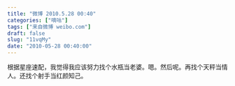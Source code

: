 ```yaml
---
title: "微博 2010.5.28 00:40"
categories: ["嘀咕"]
tags: ["来自微博 weibo.com"]
draft: false
slug: "11vqMy"
date: "2010-05-28 00:40:00"
---
```


<p>根据星座速配，我觉得我应该努力找个水瓶当老婆。嗯。然后呢。再找个天秤当情人。还找个射手当红颜知己。 ​​​​</p>
